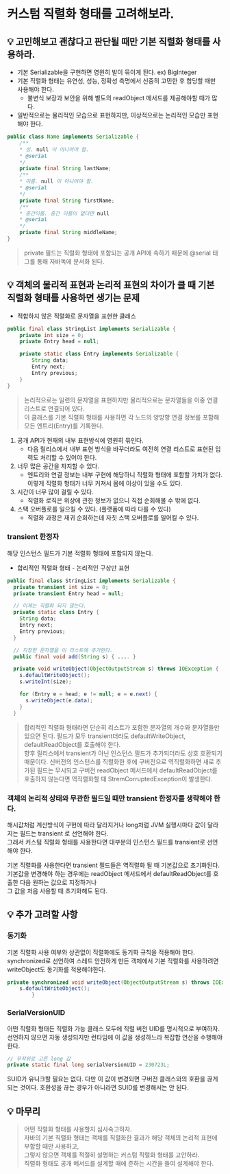 # 커스텀 직렬화 형태를 고려해보라.

## 💡 고민해보고 괜찮다고 판단될 때만 기본 직렬화 형태를 사용하라. 
- 기본 Serializable을 구현하면 영원히 발이 묶이게 된다. ex) BigInteger
- 기본 직렬화 형태는 유연성, 성능, 정확성 측명에서 신중히 고민한 후 합당할 때만 사용해야 한다.
  - 불변식 보장과 보안을 위해 별도의 readObject 메서드를 제공해야할 때가 많다. 
- 일반적으로는 물리적인 모습으로 표현하지만, 이상적으로는 논리적인 모습만 표현해야 한다.
```java
public class Name implements Serializable {
    /** 
    * 성. null 이 아니어야 함.
    * @serial
    */
    private final String lastName;
    /**
    * 이름. null 이 아니어야 함.
    * @serial
    */
    private final String firstName;
    /**
    * 중간이름. 중간 이름이 없다면 null
    * @serial
    */
    private final String middleName;
}
```
> private 필드는 직렬화 형태에 포함되는 공개 API에 속하기 때문에 @serial 태그를 통해 자바독에 문서화 된다.

## 💡 객체의 물리적 표현과 논리적 표현의 차이가 클 때 기본 직렬화 형태를 사용하면 생기는 문제
- 적합하지 않은 직렬화로 문자열을 표현한 클래스
```java
public final class StringList implements Serializable {
    private int size = 0;
    private Entry head = null;

    private static class Entry implements Serializable {
        String data;
        Entry next;
        Entry previous;
    }
}
```
> 논리적으로는 일련의 문자열을 표현하지만 물리적으로는 문자열들을 이중 연결 리스트로 연결되어 있다.   
> 이 클래스를 기본 직렬화 형태를 사용하면 각 노드의 양방향 연결 정보를 포함해 모든 엔트리(Entry)를 기록한다.

1. 공개 API가 현재의 내부 표현방식에 영원히 묶인다.
   - 다음 릴리스에서 내부 표현 방식을 바꾸더라도 여전히 연결 리스트로 표현된 입력도 처리할 수 있어야 한다.
2. 너무 많은 공간을 차지할 수 있다.
   - 엔트리와 연결 정보는 내부 구현에 해당하니 직렬화 형태에 포함할 가치가 없다. 이렇게 직렬화 형태가 너무 커져서 몸에 이상이 있을 수도 있다.
3. 시간이 너무 많이 걸릴 수 있다.
   - 직렬화 로직은 위상에 관한 정보가 없으니 직접 순회해볼 수 밖에 없다.
4. 스택 오버플로를 일으킬 수 있다. (플랫폼에 따라 다를 수 있다)
   - 직렬화 과정은 재귀 순회하는데 자칫 스택 오버플로를 일어킬 수 있다.

### transient 한정자
해당 인스턴스 필드가 기본 적렬화 형태에 포함되지 않는다.

- 합리적인 직렬화 형태 - 논리적인 구상만 표현
```java
public final class StringList implements Serializable {
  private transient int size = 0;
  private transient Entry head = null;

  // 이제는 직렬화 되지 않는다.
  private static class Entry {
    String data;
    Entry next;
    Entry previous;
  }

  // 지정한 문자열을 이 리스트에 추가한다.
  public final void add(String s) { .... }

  private void writeObject(ObjectOutputStream s) throws IOException {
    s.defaultWriteObject();
    s.writeInt(size);

    for (Entry e = head; e != null; e = e.next) {
      s.writeObject(e.data);
    }
  }
``` 
> 합리적인 직렬화 형태라면 단순히 리스트가 포함한 문자열의 개수와 문자열들만 있으면 된다.
> 필드가 모두 transient더라도 defaultWriteObject, defaultReadObject를 호출해야 한다.   
> 향후 릴리스에서 transient가 아닌 인스턴스 필드가 추가되더라도 상호 호환되기 때문이다.
> 신버전의 인스턴스를 직렬화한 후에 구버전으로 역직렬화하면 새로 추가된 필드는 무시되고
> 구버전 readObject 메서드에서 defaultReadObject를 호출하지 않는다면 역직렬화할 때 StremCorruptedException이 발생한다.   

### 객체의 논리적 상태와 무관한 필드일 때만 transient 한정자를 생략해야 한다.
해시값처럼 계산방식이 구현에 따라 달라지거나 long처럼 JVM 실행시마다 값이 달라지는 필드는 transient 로 선언해야 한다.   
그래서 커스텀 직렬화 형태를 사용한다면 대부분의 인스턴스 필드를 transient로 선언해야 한다.  

기본 직렬화를 사용한다면 transient 필드들은 역직렬화 될 때 기본값으로 초기화된다.    
기본값을 변경해야 하는 경우에는 readObject 메서드에서 defaultReadObject를 호출한 다음 원하는 값으로 지정하거나   
그 값을 처음 사용할 때 초기화해도 된다.

## 💡 추가 고려할 사항
### 동기화
기본 직렬화 사용 여부와 상관없이 직렬화에도 동기화 규칙을 적용해야 한다.
synchronized로 선언하여 스레드 안전하게 만든 객체에서 기본 직렬화를 사용하려면 writeObject도 동기화를 적용해야한다.
```java
private synchronized void writeObject(ObjectOutputStream s) throws IOException {
    s.defaultWriteObject();
        }
```

### SerialVersionUID
어떤 직렬화 형태든 직렬화 가능 클래스 모두에 직렬 버전 UID를 명시적으로 부여하자.   
선언하지 않으면 자동 생성되지만 런타임에 이 값을 생성하느라 복잡합 연산을 수행해야 한다.
```java
// 무작위로 고른 long 값
private static final long serialVersionUID = 230723L;
```
SUID가 유니크할 필요는 없다. 다만 이 값이 변경되면 구버전 클래스와의 호환을 끊게 되는 것이다.
호환성을 끊는 경우가 아니라면 SUID를 변경해서는 안 된다. 

## 💡 마무리
> 어떤 직렬화 형태를 사용할지 심사숙고하자.   
> 자바의 기본 직렬화 형태는 객체를 직렬화한 결과가 해당 객체의 논리적 표현에 부합할 때만 사용하고,   
> 그렇지 않으면 객체를 적절히 설명하는 커스텀 직렬화 형태를 고안하라.   
> 직렬화 형태도 공개 메서드를 설계할 때에 준하는 시간을 들여 설계해야 한다.